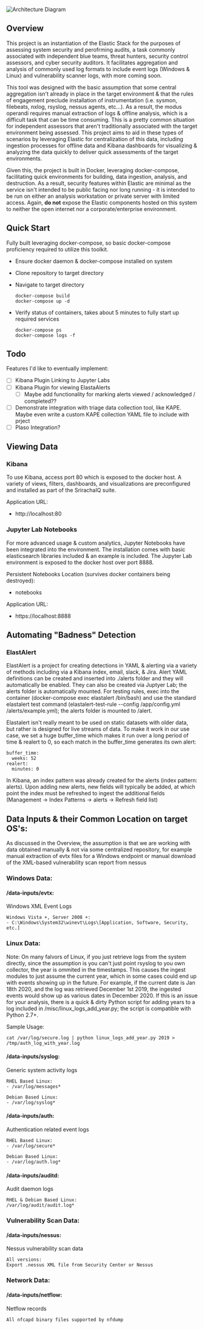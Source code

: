 ![Architecture Diagram](https://raw.githubusercontent.com/tiburon-security/sriracha-iq/master/misc/SrirachaIQ_Architecture.png)

## Overview
This project is an instantiation of the Elastic Stack for the purposes of assessing system security and perofrming audits, a task commonly associated with independent blue teams, threat hunters, security control assessors, and cyber security auditors. It facilitates aggregation and analysis of commonly used log formats to include event logs (Windows & Linux) and vulnerability scanner logs, with more coming soon.

This tool was designed with the basic assumption that some central aggregation isn't already in place in the target environment & that the rules of engagement preclude installation of instrumentation (i.e. sysmon, filebeats, nxlog, rsyslog, nessus agents, etc...). As a result, the modus operandi requires manual extraction of logs & offline analysis, which is a difficult task that can be time consuming. This is a pretty common situation for independent assessors that aren't traditionally associated with the target environment being assessed. This project aims to aid in these types of scenarios by leveraging Elastic for centralization of this data, including ingestion processes for offline data and Kibana dashboards for visualizing & analyzing the data quickly to deliver quick assessments of the target environments.

Given this, the project is built in Docker, leveraging docker-compose, facilitating quick environments for building, data ingestion, analysis, and destruction. As a result, security features within Elastic are minimal as the service isn't intended to be public facing nor long running - it is intended to be run on either an analysis workstation or private server with limited access. Again, **do not** expose the Elastic components hosted on this system to neither the open internet nor a corporate/enterprise environment. 

## Quick Start

Fully built leveraging docker-compose, so basic docker-compose proficiency required to utilize this toolkit.

- Ensure docker daemon & docker-compose installed on system
- Clone repository to target directory
- Navigate to target directory
	
	```
	docker-compose build
	docker-compose up -d
	```

- Verify status of containers, takes about 5 minutes to fully start up required services

	```
	docker-compose ps
	docker-compose logs -f
	```
## Todo

Features I'd like to eventually implement:

- [ ] Kibana Plugin Linking to Jupyter Labs
- [ ] Kibana Plugin for viewing ElastaAlerts
	- [ ] Maybe add functionality for marking alerts viewed / acknowledged / completed??
- [ ] Demonstrate integration with triage data collection tool, like KAPE. Maybe even write a custom KAPE collection YAML file to include with prject
- [ ] Plaso Integration?

## Viewing Data

### Kibana

To use Kibana, access port 80 which is exposed to the docker host. A variety of views, filters, dashboards, and visualizations are preconfigured and installed as part of the SrirachaIQ suite.

Application URL:
 - http://localhost:80

### Jupyter Lab Notebooks

For more advanced usage & custom analytics, Jupyter Notebooks have been integrated into the environment. The installation comes with basic elasticsearch libraries included & an example is included. The Jupyter Lab environment is exposed to the docker host over port 8888.

Persistent Notebooks Location (survives docker containers being destroyed):
 - notebooks
 
Application URL:
 - https://localhost:8888
 
## Automating "Badness" Detection

### ElastAlert

ElastAlert is a project for creating detections in YAML & alerting via a variety of methods including via a Kibana index, email, slack, & Jira. Alert YAML definitions can be created and inserted into ./alerts folder and they will automatically be enabled. They can also be created via Juptyer Lab; the alerts folder is automatically mounted. For testing rules, exec into the container (docker-compose exec elastalert /bin/bash) and use the standard elastalert test command (elastalert-test-rule --config /app/config.yml /alerts/example.yml); the alerts folder is mounted to /alert.

Elastalert isn't really meant to be used on static datasets with older data, but rather is designed for live streams of data. To make it work in our use case, we set a huge buffer_time which makes it run over a long period of time & realert to 0, so each match in the buffer_time generates its own alert:

	buffer_time:
	  weeks: 52
	realert: 
	  minutes: 0

In Kibana, an index pattern was already created for the alerts (index pattern: alerts). Upon adding new alerts, new fields will typically be added, at which point the index must be refreshed to ingest the additional fields (Management -> Index Patterns -> alerts -> Refresh field list)
 
## Data Inputs & their Common Location on target OS's:
As discussed in the Overview, the assumption is that we are working with data obtained manually & not via some centralized repository, for example manual extraction of evtx files for a Windows endpoint or manual download of the XML-based vulnerability scan report from nessus

### Windows Data:

#### /data-inputs/evtx:
Windows XML Event Logs

	Windows Vista +, Server 2008 +:
	- C:\Windows\System32\winevt\Logs\[Application, Software, Security, etc.]

### Linux Data:

Note: On many falvors of Linux, if you just retrieve logs from the system directly, since the assumption is you can't just point rsyslog to you own collector, the year is ommited in the timestamps. This causes the ingest modules to just assume the current year, which in some cases could end up with events showing up in the future. For example, if the current date is Jan 18th 2020, and the log was retrieved December 1st 2019, the ingested events would show up as various dates in December 2020. If this is an issue for your analysis, there is a quick & dirty Python script for adding years to a log included in /misc/linux_logs_add_year.py; the script is compatible with Python 2.7+.

Sample Usage:

	cat /var/log/secure.log | python linux_logs_add_year.py 2019 > /tmp/auth_log_with_year.log

#### /data-inputs/syslog:
Generic system activity logs

	RHEL Based Linux:
	- /var/log/messages*

	Debian Based Linux:
	- /var/log/syslog*
	
#### /data-inputs/auth:
Authentication related event logs

	RHEL Based Linux:
	- /var/log/secure*

	Debian Based Linux:
	- /var/log/auth.log*
	
#### /data-inputs/auditd:
Audit daemon logs

	RHEL & Debian Based Linux:
	/var/log/audit/audit.log*
	
### Vulnerability Scan Data:

#### /data-inputs/nessus:
Nessus vulnerability scan data

	All versions:
	Export .nessus XML file from Security Center or Nessus

### Network Data:

#### /data-inputs/netflow:
Netflow records

	All nfcapd binary files supported by nfdump
